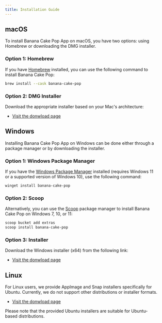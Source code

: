 ```yaml
---
title: Installation Guide
---
```


## macOS

To install Banana Cake Pop App on macOS, you have two options: using Homebrew or downloading the DMG installer.

### Option 1: Homebrew

If you have [Homebrew](https://brew.sh) installed, you can use the following command to install Banana Cake Pop:

```bash
brew install --cask banana-cake-pop
```

### Option 2: DMG Installer

Download the appropriate installer based on your Mac's architecture:

- [Visit the donwload page](/products/bananacakepop)

## Windows

Installing Banana Cake Pop App on Windows can be done either through a package manager or by downloading the installer.

### Option 1: Windows Package Manager

If you have the [Windows Package Manager](https://docs.microsoft.com/en-us/windows/package-manager/) installed (requires Windows 11 or a supported version of Windows 10), use the following command:

```powershell
winget install banana-cake-pop
```

### Option 2: Scoop

Alternatively, you can use the [Scoop](https://scoop.sh/) package manager to install Banana Cake Pop on Windows 7, 10, or 11:

```powershell
scoop bucket add extras
scoop install banana-cake-pop
```

### Option 3: Installer

Download the Windows installer (x64) from the following link:

- [Visit the donwload page](/products/bananacakepop)

## Linux

For Linux users, we provide AppImage and Snap installers specifically for Ubuntu. Currently, we do not support other distributions or installer formats.

- [Visit the donwload page](/products/bananacakepop)

Please note that the provided Ubuntu installers are suitable for Ubuntu-based distributions.
